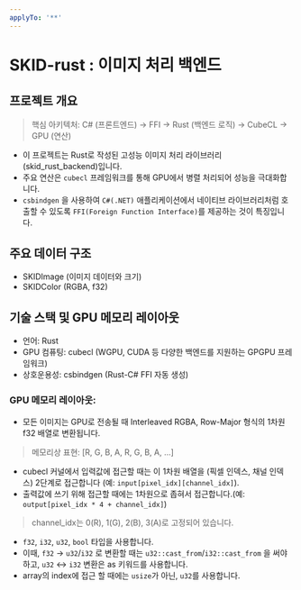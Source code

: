 ```yaml
---
applyTo: '**'
---
```


# SKID-rust : 이미지 처리 백엔드
##  프로젝트 개요
> 핵심 아키텍처: C# (프론트엔드) → FFI → Rust (백엔드 로직) → CubeCL → GPU (연산)
- 이 프로젝트는 Rust로 작성된 고성능 이미지 처리 라이브러리(skid_rust_backend)입니다. 
- 주요 연산은 `cubecl` 프레임워크를 통해 GPU에서 병렬 처리되어 성능을 극대화합니다.
- `csbindgen` 을 사용하여 `C#(.NET)` 애플리케이션에서 네이티브 라이브러리처럼 호출할 수 있도록 `FFI(Foreign Function Interface)`를 제공하는 것이 특징입니다.

## 주요 데이터 구조
- SKIDImage (이미지 데이터와 크기)
- SKIDColor (RGBA, f32)

## 기술 스택 및 GPU 메모리 레이아웃
- 언어: Rust
- GPU 컴퓨팅: cubecl (WGPU, CUDA 등 다양한 백엔드를 지원하는 GPGPU 프레임워크)
- 상호운용성: csbindgen (Rust-C# FFI 자동 생성)
### GPU 메모리 레이아웃:
- 모든 이미지는 GPU로 전송될 때 Interleaved RGBA, Row-Major 형식의 1차원 f32 배열로 변환됩니다.
> 메모리상 표현: [R, G, B, A, R, G, B, A, ...]
- cubecl 커널에서 입력값에 접근할 때는 이 1차원 배열을 (픽셀 인덱스, 채널 인덱스) 2단계로 접근합니다 (예: `input[pixel_idx][channel_idx]`).
- 출력값에 쓰기 위해 접근할 때에는 1차원으로 좁혀서 접근합니다.(예: `output[pixel_idx * 4 + channel_idx]`)
> channel_idx는 0(R), 1(G), 2(B), 3(A)로 고정되어 있습니다.
- `f32`, `i32`, `u32`, `bool` 타입을 사용합니다.
- 이때, `f32` -> `u32`/`i32` 로 변환할 때는 `u32::cast_from`/`i32::cast_from` 을 써야 하고, `u32` <-> `i32` 변환은 as 키워드를 사용합니다.
- array의 index에 접근 할 때에는 `usize`가 아닌, `u32`를 사용합니다.
